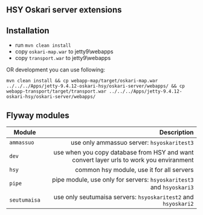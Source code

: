 ## HSY Oskari server extensions

## Installation

* run ```mvn clean install```
* copy `oskari-map.war` to jetty9\webapps
* copy `transport.war` to jetty9\webapps

OR development you can use following:
```
mvn clean install && cp webapp-map/target/oskari-map.war ../../../Apps/jetty-9.4.12-oskari-hsy/oskari-server/webapps/ && cp webapp-transport/target/transport.war ../../../Apps/jetty-9.4.12-oskari-hsy/oskari-server/webapps/
``` 


## Flyway modules

| Module | Description |
| ------ | ----------: | 
| `ammassuo` | use only ammassuo server: `hsyoskaritest3` | 
| `dev`  | use when you copy database from HSY and want convert layer urls to work you enviranment |
| `hsy`| common hsy module, use it for all servers |
| `pipe` | pipe module, use only for servers: `hsyoskaritest3` and `hsyoskari3` |
| `seutumaisa` | use only seutumaisa servers: `hsyoskaritest2` and `hsyoskari2` |



 